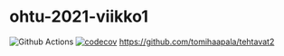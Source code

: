 # ohtu-2021-viikko1

![Github Actions](https://github.com/tomihaapala/ohtu-2021-viikko1/workflows/Java%20CI%20with%20Gradle/badge.svg)
[![codecov](https://codecov.io/gh/tomihaapala/ohtu-2021-viikko1/branch/main/graph/badge.svg?token=KT79VJ4SBM)](https://codecov.io/gh/tomihaapala/ohtu-2021-viikko1)
https://github.com/tomihaapala/tehtavat2

